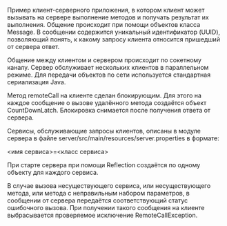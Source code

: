 Пример клиент-серверного приложения, в котором клиент может вызывать на сервере выполнение 
методов и получать результат их выполнения. Общение происходит при помощи объектов класса Message.
В сообщении содержится уникальный идентификатор (UUID), позволяющий понять, к какому запросу клиента
относится пришедший от сервера ответ. 

Общение между клиентом и сервером происходит по сокетному каналу. Сервер обслуживает
нескольких клиентов в параллельном режиме. Для передачи объектов по сети используется стандартная
сериализация Java.

Метод remoteCall на клиенте сделан блокирующим. Для этого на каждое сообщение о вызове
удалённого метода создаётся объект CountDownLatch. Блокировка снимается после получения
ответа от сервера.

Сервисы, обслуживающие запросы клиентов, описаны в модуле сервера в файле 
server/src/main/resources/server.properties в формате:

<имя сервиса>=<класс сервиса>

При старте сервера при помощи Reflection создаётся по одному объекту для каждого сервиса. 

В случае вызова несуществующего сервиса, или несуществующего метода, или метода с неправильным
набором параметров, в сообщении от сервера передаётся соответствующий статус ошибочного вызова.
При получении такого сообщения на клиенте выбрасывается проверяемое исключение RemoteCallException.